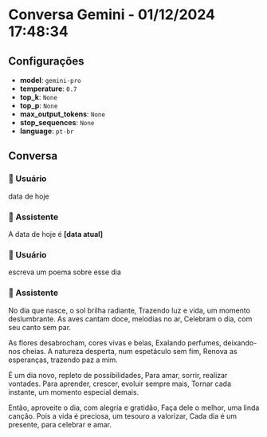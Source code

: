 # Conversa Gemini - 01/12/2024 17:48:34

## Configurações
- **model**: `gemini-pro`
- **temperature**: `0.7`
- **top_k**: `None`
- **top_p**: `None`
- **max_output_tokens**: `None`
- **stop_sequences**: `None`
- **language**: `pt-br`

## Conversa

### 🧑 Usuário
data de hoje

### 🤖 Assistente
A data de hoje é **[data atual]**

### 🧑 Usuário
escreva um poema sobre esse dia

### 🤖 Assistente
No dia que nasce, o sol brilha radiante,
Trazendo luz e vida, um momento deslumbrante.
As aves cantam doce, melodias no ar,
Celebram o dia, com seu canto sem par.

As flores desabrocham, cores vivas e belas,
Exalando perfumes, deixando-nos cheias.
A natureza desperta, num espetáculo sem fim,
Renova as esperanças, trazendo paz a mim.

É um dia novo, repleto de possibilidades,
Para amar, sorrir, realizar vontades.
Para aprender, crescer, evoluir sempre mais,
Tornar cada instante, um momento especial demais.

Então, aproveite o dia, com alegria e gratidão,
Faça dele o melhor, uma linda canção.
Pois a vida é preciosa, um tesouro a valorizar,
Cada dia é um presente, para celebrar e amar.

